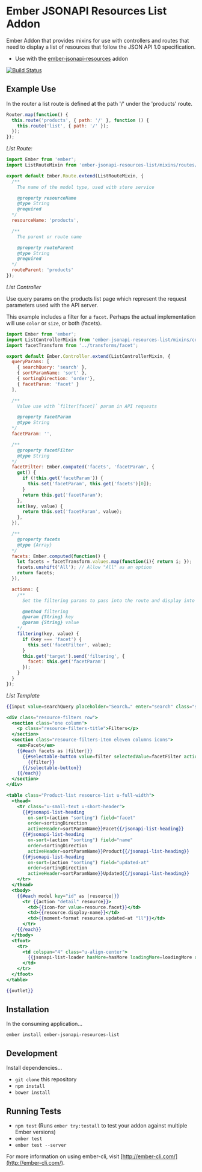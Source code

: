 # Ember JSONAPI Resources List Addon

Ember Addon that provides mixins for use with controllers and routes that need
to display a list of resources that follow the JSON API 1.0 specification.

- Use with the [ember-jsonapi-resources] addon

[ember-jsonapi-resources]: http://ember-jsonapi-resources.com

[![Build Status](https://travis-ci.org/pixelhandler/ember-jsonapi-resources-list.svg?branch=master)](https://travis-ci.org/pixelhandler/ember-jsonapi-resources-list)

## Example Use

In the router a list route is defined at the path '/' under the 'products' route.

```js
Router.map(function() {
  this.route('products', { path: '/' }, function () {
    this.route('list', { path: '/' });
  });
});
```

*List Route:*

```js
import Ember from 'ember';
import ListRouteMixin from 'ember-jsonapi-resources-list/mixins/routes/jsonapi-list';

export default Ember.Route.extend(ListRouteMixin, {
  /**
    The name of the model type, used with store service

    @property resourceName
    @type String
    @required
  */
  resourceName: 'products',

  /**
    The parent or route name

    @property routeParent
    @type String
    @required
  */
  routeParent: 'products'
});
```

*List Controller*

Use query params on the products list page which represent the request parameters
used with the API server.

This example includes a filter for a `facet`. Perhaps the actual implementation
will use `color` or `size`, or both (facets).

```js
import Ember from 'ember';
import ListControllerMixin from 'ember-jsonapi-resources-list/mixins/controllers/jsonapi-list';
import facetTransform from '../transforms/facet';

export default Ember.Controller.extend(ListControllerMixin, {
  queryParams: [
    { searchQuery: 'search' },
    { sortParamName: 'sort' },
    { sortingDirection: 'order'},
    { facetParam: 'facet' }
  ],

  /**
    Value use with `filter[facet]` param in API requests

    @property facetParam
    @type String
  */
  facetParam: '',

  /**
    @property facetFilter
    @type String
  */
  facetFilter: Ember.computed('facets', 'facetParam', {
    get() {
      if (!this.get('facetParam')) {
        this.set('facetParam', this.get('facets')[0]);
      }
      return this.get('facetParam');
    },
    set(key, value) {
      return this.set('facetParam', value);
    },
  }),

  /**
    @property facets
    @type {Array}
  */
  facets: Ember.computed(function() {
    let facets = facetTransform.values.map(function(i){ return i; });
    facets.unshift('All'); // Allow "All" as an option
    return facets;
  }),

  actions: {
    /**
      Set the filtering params to pass into the route and display into the URL

      @method filtering
      @param {String} key
      @param {String} value
    */
    filtering(key, value) {
      if (key === 'facet') {
        this.set('facetFilter', value);
      }
      this.get('target').send('filtering', {
        facet: this.get('facetParam')
      });
    }
  }
});
```

*List Template*

```hbs
{{input value=searchQuery placeholder="Search…" enter="search" class="search"}}

<div class="resource-filters row">
  <section class="one column">
    <p class="resource-filters-title">Filters</p>
  </section>
  <section class="resource-filters-item eleven columns icons">
    <em>Facet</em>
    {{#each facets as |filter|}}
      {{#selectable-button value=filter selectedValue=facetFilter action="filtering" attrName="facet"}}
        {{filter}}
      {{/selectable-button}}
    {{/each}}
  </section>
</div>

<table class="Product-list resource-list u-full-width">
  <thead>
    <tr class="u-small-text u-short-header">
      {{#jsonapi-list-heading
        on-sort=(action "sorting") field="facet"
        order=sortingDirection
        activeHeader=sortParamName}}Facet{{/jsonapi-list-heading}}
      {{#jsonapi-list-heading
        on-sort=(action "sorting") field="name"
        order=sortingDirection
        activeHeader=sortParamName}}Product{{/jsonapi-list-heading}}
      {{#jsonapi-list-heading
        on-sort=(action "sorting") field="updated-at"
        order=sortingDirection
        activeHeader=sortParamName}}Updated{{/jsonapi-list-heading}}
    </tr>
  </thead>
  <tbody>
    {{#each model key="id" as |resource|}}
      <tr {{action "detail" resource}}>
        <td>{{icon-for value=resource.facet}}</td>
        <td>{{resource.display-name}}</td>
        <td>{{moment-format resource.updated-at "ll"}}</td>
      </tr>
    {{/each}}
  </tbody>
  <tfoot>
    <tr>
      <td colspan="4" class="u-align-center">
        {{jsonapi-list-loader hasMore=hasMore loadingMore=loadingMore action="more"}}
      </td>
    </tr>
  </tfoot>
</table>

{{outlet}}
```

## Installation

In the consuming application…

    ember install ember-jsonapi-resources-list

## Development

Install dependencies…

* `git clone` this repository
* `npm install`
* `bower install`

## Running Tests

* `npm test` (Runs `ember try:testall` to test your addon against multiple Ember versions)
* `ember test`
* `ember test --server`

For more information on using ember-cli, visit [http://ember-cli.com/](http://ember-cli.com/).
